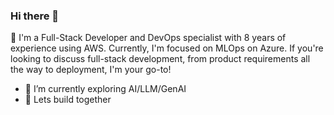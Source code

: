 ### Hi there 👋


<!--
**cosmosinnovate/cosmosinnovate** is a ✨ _special_ ✨ repository because its `README.md` (this file) appears on your GitHub profile.
-->

🚀 I'm a Full-Stack Developer and DevOps specialist with 8 years of experience using AWS. Currently, I'm focused on MLOps on Azure. If you're looking to discuss full-stack development, from product requirements all the way to deployment, I'm your go-to!

- 🔭 I’m currently exploring AI/LLM/GenAI
- 👯 Lets build together

